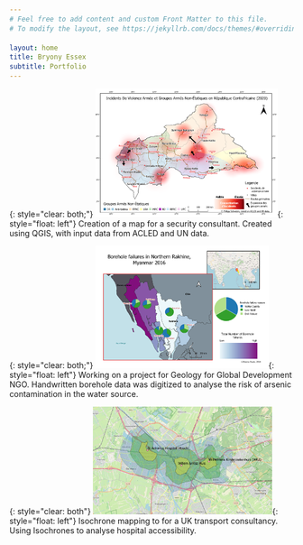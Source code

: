 ```yaml
---
# Feel free to add content and custom Front Matter to this file.
# To modify the layout, see https://jekyllrb.com/docs/themes/#overriding-theme-defaults

layout: home
title: Bryony Essex
subtitle: Portfolio
---
```



{: style="clear: both;"}
![Alt text](assets/projects/security.png){: style="float: left"}
Creation of a map for a security consultant.
Created using QGIS, with input data from ACLED and UN data.


{: style="clear: both;"}
![Alt text](assets/projects/borehole.png){: style="float: left"}
Working on a project for Geology for Global Development NGO. Handwritten borehole data was digitized to analyse the risk of arsenic contamination in the water source.


{: style="clear: both"}
![Alt text](assets/projects/uk_transport.png){: style="float: left"}
Isochrone mapping to for a UK transport consultancy. Using Isochrones to analyse hospital accessibility.

